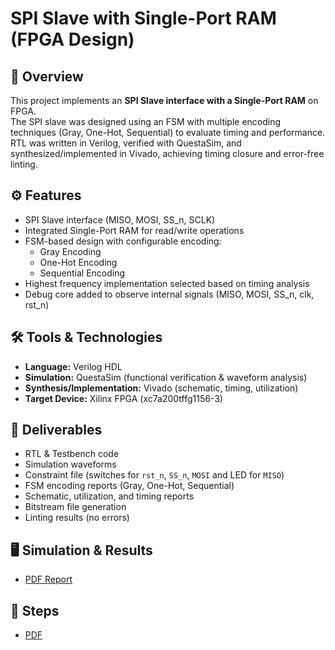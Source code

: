 # SPI Slave with Single-Port RAM (FPGA Design)

## 📖 Overview
This project implements an **SPI Slave interface with a Single-Port RAM** on FPGA.  
The SPI slave was designed using an FSM with multiple encoding techniques (Gray, One-Hot, Sequential) to evaluate timing and performance.  
RTL was written in Verilog, verified with QuestaSim, and synthesized/implemented in Vivado, achieving timing closure and error-free linting.

## ⚙️ Features
- SPI Slave interface (MISO, MOSI, SS_n, SCLK)
- Integrated Single-Port RAM for read/write operations
- FSM-based design with configurable encoding:
  - Gray Encoding  
  - One-Hot Encoding  
  - Sequential Encoding  
- Highest frequency implementation selected based on timing analysis
- Debug core added to observe internal signals (MISO, MOSI, SS_n, clk, rst_n)

## 🛠️ Tools & Technologies
- **Language:** Verilog HDL  
- **Simulation:** QuestaSim (functional verification & waveform analysis)  
- **Synthesis/Implementation:** Vivado (schematic, timing, utilization)  
- **Target Device:** Xilinx FPGA (xc7a200tffg1156-3)  

## 🚀 Deliverables
- RTL & Testbench code  
- Simulation waveforms  
- Constraint file (switches for `rst_n`, `SS_n`, `MOSI` and LED for `MISO`)  
- FSM encoding reports (Gray, One-Hot, Sequential)  
- Schematic, utilization, and timing reports  
- Bitstream file generation  
- Linting results (no errors)  
 

## 🖥️ Simulation & Results
- [PDF Report](https://github.com/Khaled15102002/SPI/blob/main/SPI%20Slave%20With%20single%20Port%20RAM.pdf) 

## 📌 Steps 
- [PDF](https://github.com/Khaled15102002/SPI/blob/main/SPI.pdf) 

